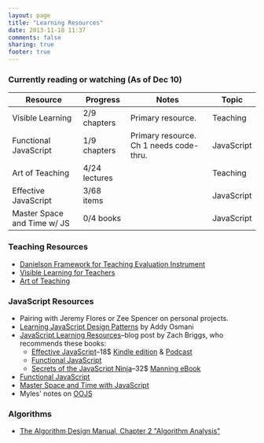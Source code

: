 ```yaml
---
layout: page
title: "Learning Resources"
date: 2013-11-18 11:37
comments: false
sharing: true
footer: true
---
```

### Currently reading or watching (As of Dec 10)

Resource              | Progress      |  Notes                | Topic
--------------------- | ------------- | --------------------- | ----------
Visible Learning      | 2/9 chapters  | Primary resource.     | Teaching
Functional JavaScript | 1/9 chapters  | Primary resource. Ch 1 needs code-thru.  | JavaScript
Art of Teaching       | 4/24 lectures |                       | Teaching
Effective JavaScript  | 3/68 items    |                       | JavaScript
Master Space and Time w/ JS | 0/4 books |                     | JavaScript

### Teaching Resources

* [Danielson Framework for Teaching Evaluation Instrument](http://www.danielsongroup.org/article.aspx?page=FfTEvaluationInstrument)
* [Visible Learning for Teachers](http://www.amazon.com/Visible-Learning-Teachers-Maximizing-Impact/dp/0415690153)
* [Art of Teaching](http://www.thegreatcourses.com/tgc/courses/course_detail.aspx?cid=2044)

### JavaScript Resources

* Pairing with Jeremy Flores or Zee Spencer on personal projects.
* [Learning JavaScript Design Patterns](http://addyosmani.com/resources/essentialjsdesignpatterns/book/) by Addy Osmani
* [JavaScript Learning Resources](http://theotherzach.com/writes/2013/9/26/javascript-learning-resources)–blog post by Zach Briggs, who recommends these books:
  * [Effective JavaScript](http://effectivejs.com/)–18$ [Kindle edition](http://www.amazon.com/Effective-JavaScript-Specific-Software-Development-ebook/dp/B00AC1RP14/ref=tmm_kin_title_0) & [Podcast](http://javascriptjabber.com/044-jsj-book-club-effective-javascript-with-david-herman/)
  * [Functional JavaScript](http://www.amazon.com/Functional-JavaScript-Introducing-Programming-Underscore-js-ebook/dp/B00D624AQO/ref=sr_1_1?ie=UTF8&qid=1384803166&sr=8-1&keywords=functional+javascript)
  * [Secrets of the JavaScript Ninja](http://jsninja.com/)–32$ [Manning eBook](http://www.manning.com/resig/)
* [Functional JavaScript](http://www.functionaljavascript.com/)
* [Master Space and Time with JavaScript](http://www.noelrappin.com/)
* Myles' notes on [OOJS](https://gist.github.com/quackingduck/34b29e41e15171070d5f)

### Algorithms

* [The Algorithm Design Manual, Chapter 2 "Algorithm Analysis"](https://www.dropbox.com/s/jv9f2rk56affbo5/The%20Algorithm%20Design%20Manual.pdf)
